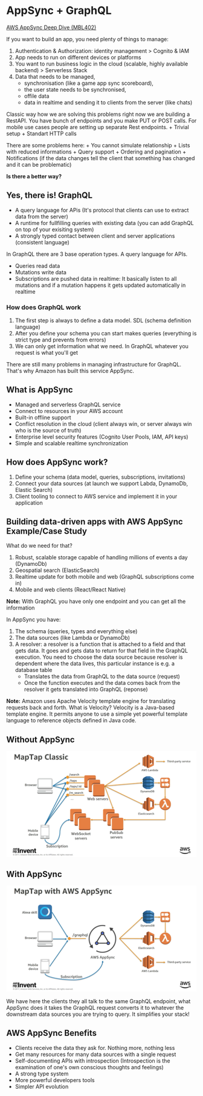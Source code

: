 # AppSync + GraphQL

[AWS AppSync Deep Dive (MBL402)](https://www.youtube.com/watch?v=mQBtbHKSdAQ)

If you want to build an app, you need plenty of things to manage:

1. Authentication & Authorization: identity management > Cognito & IAM
2. App needs to run on different devices or platforms
3. You want to run business logic in the cloud (scalable, highly available backend) > Serverless Stack
4. Data that needs to be managed, 
    + synchronisation (like a game app sync scoreboard), 
    + the user state needs to be synchronised, 
    + offile data 
    + data in realtime and sending it to clients from the server (like chats)

Classic way how we are solving this problems right now we are building a RestAPI. You have bunch of endpoints and you make PUT or POST calls. For mobile use cases people are setting up separate Rest endpoints. 
    + Trivial setup 
    + Standart HTTP calls

There are some problems here:
    + You cannot simulate relationship
    + Lists with reduced informations
    + Query support
    + Ordering and pagination
    + Notifications (if the data changes tell the client that something has changed and it can be problematic)

**Is there a better way?**

## Yes, there is! GraphQL

* A query language for APis (It's protocol that clients can use to extract data from the server)
* A runtime for fullfilling queries with existing data (you can add GraphQL on top of your exisiting system)
* A strongly typed contact between client and server applications (consistent language)

In GraphQL there are 3 base operation types. A query language for APIs.

* Queries read data
* Mutations write data
* Subscriptions are pushed data in realtime: It basically listen to all mutations and if a mutation happens it gets updated automatically in realtime

### How does GraphQL work

1. The first step is always to define a data model. SDL (schema definition language)
2. After you define your schema you can start makes queries (everything is strict type and prevents from errors)
3. We can only get information what we need. In GraphQL whatever you request is what you'll get

There are still many problems in managing infrastructure for GraphQL. That's why Amazon has built this service AppSync.

## What is AppSync

* Managed and serverless GraphQL service
* Connect to resources in your AWS account
* Built-in offline support
* Conflict resolution in the cloud (client always win, or server always win who is the source of truth)
* Enterprise level security features (Cognito User Pools, IAM, API keys)
* Simple and scalable realtime synchronization 

## How does AppSync work?

1. Define your schema (data model, queries, subscriptions, invitations)
2. Connect your data sources (at launch we support Labda, DynamoDb, Elastic Search)
3. Client tooling to connect to AWS service and implement it in your application

## Building data-driven apps with AWS AppSync Example/Case Study

What do we need for that?

1. Robust, scalable storage capable of handling millions of events a day (DynamoDb)
2. Geospatial search (ElasticSearch)
3. Realtime update for both mobile and web (GraphQL subscriptions come in)
4. Mobile and web clients (React/React Native)

**Note:** With GraphQL you have only one endpoint and you can get all the information

In AppSync you have:

1. The schema (queries, types and everything else)
2. The data sources (like Lambda or DynamoDb)
3. A resolver: a resolver is a function that is attached to a field and that gets data. It goes and gets data to return for that field in the GraphQL execution. You need to choose the data source because resolver is dependent where the data lives, this particular instance is e.g. a database table
    + Translates the data from GraphQL to the data source (request)
    + Once the function executes and the data comes back from the resolver it gets translated into GraphQL (reponse)

**Note:** Amazon uses Apache Velocity template engine for translating requests back and forth. What is Velocity? Velocity is a Java-based template engine. It permits anyone to use a simple yet powerful template language to reference objects defined in Java code.

## Without AppSync

![Architecture](./images/aws-without-appsync.png)

## With AppSync

![Architeture](./images/aws-with-appsync.png)

We have here the clients they all talk to the same GraphQL endpoint, what AppSync does it takes the GraphQL request converts it to whatever the downstream data sources you are trying to query. It simplifies your stack!

## AWS AppSync Benefits

* Clients receive the data they ask for. Nothing more, nothing less
* Get many resources for many data sources with a single request
* Self-documenting APIs with introspection (Introspection is the examination of one's own conscious thoughts and feelings)
* A strong type system
* More powerful developers tools 
* Simpler API evolution 








